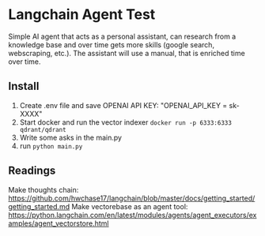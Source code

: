 # Langchain Agent Test

Simple AI agent that acts as a personal assistant, can research from a knowledge base and over time gets more skills (google search, webscraping, etc.).
The assistant will use a manual, that is enriched time over time.

## Install

1. Create .env file and save OPENAI API KEY: "OPENAI_API_KEY = sk-XXXX"
2. Start docker and run the vector indexer ```docker run -p 6333:6333 qdrant/qdrant```
3. Write some asks in the main.py
4. run ```python main.py```

## Readings 

Make thoughts chain: https://github.com/hwchase17/langchain/blob/master/docs/getting_started/getting_started.md
Make vectorebase as an agent tool: https://python.langchain.com/en/latest/modules/agents/agent_executors/examples/agent_vectorstore.html
